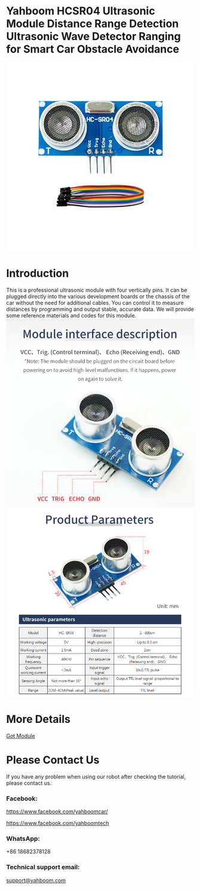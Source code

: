 # Yahboom HCSR04 Ultrasonic Module Distance Range Detection Ultrasonic Wave Detector Ranging for Smart Car Obstacle Avoidance
![](https://github.com/YahboomTechnology/HCSR04-Ultrasonic-Module/blob/main/HCSR04-Ultrasonic-Module.jpg)

# Introduction
This is a professional ultrasonic module with four vertically pins. It can be plugged directly into the various development boards or the chassis of the car without the need for additional cables. You can control it to measure distances by programming and output stable, accurate data. We will provide some reference materials and codes for this module.
![](https://github.com/YahboomTechnology/HCSR04-Ultrasonic-Module/blob/main/Parameter%201.jpg)
![](https://github.com/YahboomTechnology/HCSR04-Ultrasonic-Module/blob/main/Parameter%202.jpg)
# More Details
[Got Module](https://category.yahboom.net/products/rosmaster-r2l)

# Please Contact Us
If you have any problem when using our robot after checking the tutorial, please contact us.

### Facebook: 
https://www.facebook.com/yahboomcar/ 
  
https://www.facebook.com/yahboomtech
### WhatsApp:
+86 18682378128

### Technical support email: 
support@yahboom.com

